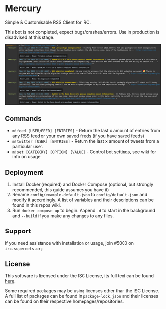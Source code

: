 # Mercury

Simple & Customisable RSS Client for IRC.

This bot is not completed, expect bugs/crashes/errors. Use in production is disadvised at this stage.

![m!feed Example](/.screens/1.png?raw=true "m!feed Example")

## Commands

- `m!feed [USER/FEED] [ENTRIES]` - Return the last x amount of entries from any RSS feed or your own saved feeds (if you have saved feeds)
- `m!twitter [USER] [ENTRIES]` - Return the last x amount of tweets from a particular user.
- `m!set [CATEGORY] [OPTION] [VALUE]` - Control bot settings, see wiki for info on usage.

## Deployment

1. Install Docker (required) and Docker Compose (optional, but strongly recommended, this guide assumes you have it)
2. Rename `config/example.default.json` to `config/default.json` and modify it accordingly. A list of variables and their descriptions can be found in this repos wiki.
3. Run `docker compose up` to begin. Append `-d` to start in the background and `--build` if you make any changes to any files.

## Support

If you need assistance with installation or usage, join #5000 on `irc.supernets.org`

## License

This software is licensed under the ISC License, its full text can be found [here](/LICENSE).

Some required packages may be using licenses other than the ISC License. A full 
list of packages can be found in `package-lock.json` and their licenses can be 
found on their respective homepages/repositories.